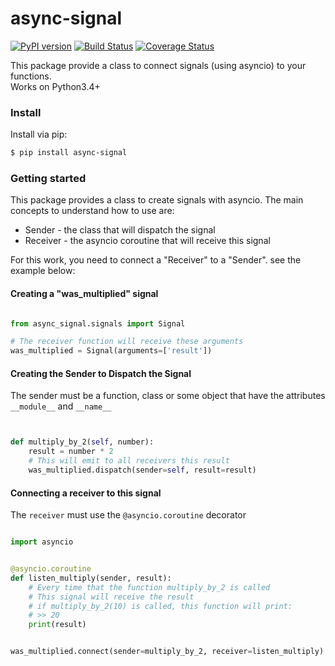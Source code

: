 
# async-signal
[![PyPI version](https://badge.fury.io/py/async-signal.svg)](https://badge.fury.io/py/async-signal)
[![Build Status](https://travis-ci.org/Tiago-Lira/async-signal.svg?branch=master)](https://travis-ci.org/Tiago-Lira/async-signal)
[![Coverage Status](https://coveralls.io/repos/github/Tiago-Lira/async-signal/badge.svg?branch=master)](https://coveralls.io/github/Tiago-Lira/async-signal?branch=master)

This package provide a class to connect signals (using asyncio) to your functions.  
Works on Python3.4+

### Install

Install via pip:

```bash
$ pip install async-signal

```


### Getting started

This package provides a class to create signals with asyncio. The main concepts to understand how to use are:
* Sender   - the class that will dispatch the signal
* Receiver - the asyncio coroutine that will receive this signal

For this work, you need to connect a "Receiver" to a "Sender". see the example below:

#### Creating a "was_multiplied" signal

```python

from async_signal.signals import Signal

# The receiver function will receive these arguments
was_multiplied = Signal(arguments=['result'])

```


#### Creating the Sender to Dispatch the Signal

The sender must be a function, class or some object that have the attributes ```__module__``` and ```__name__```

```python


def multiply_by_2(self, number):
    result = number * 2
    # This will emit to all receivers this result
    was_multiplied.dispatch(sender=self, result=result)

```


#### Connecting a receiver to this signal

The `receiver` must use the `@asyncio.coroutine` decorator

```python

import asyncio


@asyncio.coroutine
def listen_multiply(sender, result):
    # Every time that the function multiply_by_2 is called
    # This signal will receive the result
    # if multiply_by_2(10) is called, this function will print:
    # >> 20
    print(result)


was_multiplied.connect(sender=multiply_by_2, receiver=listen_multiply)

```
